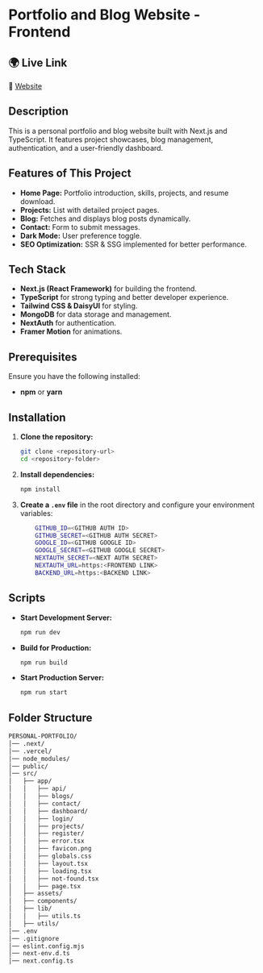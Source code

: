 # Portfolio and Blog Website - Frontend

## 🌍 Live Link

🔗 [Website](https://developer-portfolio-eta-two.vercel.app)

## Description

This is a personal portfolio and blog website built with Next.js and TypeScript. It features project showcases, blog management, authentication, and a user-friendly dashboard.

## Features of This Project

- **Home Page:** Portfolio introduction, skills, projects, and resume download.
- **Projects:** List with detailed project pages.
- **Blog:** Fetches and displays blog posts dynamically.
- **Contact:** Form to submit messages.
- **Dark Mode:** User preference toggle.
- **SEO Optimization:** SSR & SSG implemented for better performance.

## Tech Stack

- **Next.js (React Framework)** for building the frontend.
- **TypeScript** for strong typing and better developer experience.
- **Tailwind CSS & DaisyUI** for styling.
- **MongoDB** for data storage and management.
- **NextAuth** for authentication.
- **Framer Motion** for animations.

## Prerequisites

Ensure you have the following installed:

- **npm** or **yarn**

## Installation

1. **Clone the repository:**

   ```bash
   git clone <repository-url>
   cd <repository-folder>
   ```

2. **Install dependencies:**

   ```bash
   npm install
   ```

3. **Create a `.env` file** in the root directory and configure your environment variables:
   ```bash
       GITHUB_ID=<GITHUB AUTH ID>
       GITHUB_SECRET=<GITHUB AUTH SECRET>
       GOOGLE_ID=<GITHUB GOOGLE ID>
       GOOGLE_SECRET=<GITHUB GOOGLE SECRET>
       NEXTAUTH_SECRET=<NEXT AUTH SECRET>
       NEXTAUTH_URL=https:<FRONTEND LINK>
       BACKEND_URL=https:<BACKEND LINK>
   ```

## Scripts

- **Start Development Server:**

  ```bash
  npm run dev
  ```

- **Build for Production:**

  ```bash
  npm run build
  ```

- **Start Production Server:**

  ```bash
  npm run start
  ```

## Folder Structure

```bash
PERSONAL-PORTFOLIO/
│── .next/
│── .vercel/
│── node_modules/
│── public/
│── src/
│   ├── app/
│   │   ├── api/
│   │   ├── blogs/
│   │   ├── contact/
│   │   ├── dashboard/
│   │   ├── login/
│   │   ├── projects/
│   │   ├── register/
│   │   ├── error.tsx
│   │   ├── favicon.png
│   │   ├── globals.css
│   │   ├── layout.tsx
│   │   ├── loading.tsx
│   │   ├── not-found.tsx
│   │   ├── page.tsx
│   ├── assets/
│   ├── components/
│   ├── lib/
│   │   ├── utils.ts
│   ├── utils/
│── .env
│── .gitignore
│── eslint.config.mjs
│── next-env.d.ts
│── next.config.ts
```

```

```
